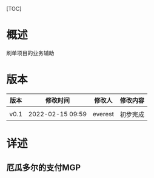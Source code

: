 [TOC]

# 概述

刷单项目的业务辅助

# 版本

|   版本  |   修改时间    |   修改人 |   修改内容 |
| --- | --- | --- | --- |
|   |    |  |   |
|   v0.1  |   2022-02-15 09:59 |  everest    |   初步完成|

# 详述

## 厄瓜多尔的支付MGP
